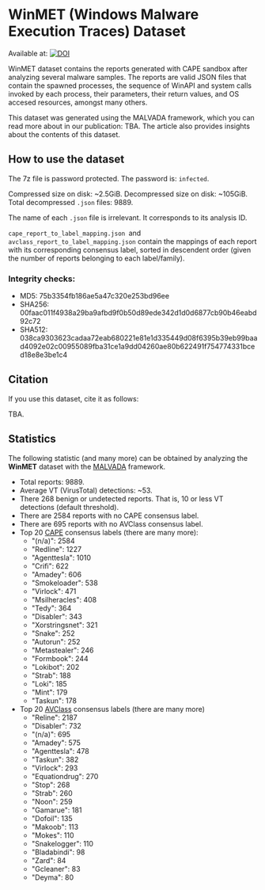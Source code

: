 # WinMET (Windows Malware Execution Traces) Dataset

Available at: [![DOI](https://zenodo.org/badge/DOI/10.5281/zenodo.12737794.svg)](https://doi.org/10.5281/zenodo.12737794)

WinMET dataset contains the reports generated with CAPE sandbox after analyzing several malware samples. The reports are valid JSON files that contain the spawned processes, the sequence of WinAPI and system calls invoked by each process, their parameters, their return values, and OS accesed resources, amongst many others.

This dataset was generated using the MALVADA framework, which you can read more about in our publication: TBA. The article also provides insights about the contents of this dataset.

## How to use the dataset
The 7z file is password protected. The password is: `infected`.

Compressed size on disk: ~2.5GiB.
Decompressed size on disk: ~105GiB.
Total decompressed `.json` files: 9889.

The name of each `.json` file is irrelevant. It corresponds to its analysis ID.

`cape_report_to_label_mapping.json `and `avclass_report_to_label_mapping.json` contain the mappings of each report with its corresponding consensus label, sorted in descendent order (given the number of reports belonging to each label/family).

### Integrity checks:
- MD5: 75b3354fb186ae5a47c320e253bd96ee
- SHA256: 00faac011f4938a29ba9afbd9f0b50d89ede342d1d0d6877cb90b46eabd92c72
- SHA512: 038ca9303623cadaa72eab680221e81e1d335449d08f6395b39eb99baad4092e02c00955089fba31ce1a9dd04260ae80b622491f754774331bced18e8e3be1c4

## Citation
If you use this dataset, cite it as follows:

TBA.

## Statistics
The following statistic (and many more) can be obtained by analyzing the **WinMET** dataset with the [MALVADA](TBA) framework.

- Total reports: 9889.
- Average VT (VirusTotal) detections: ~53.
- There 268 benign or undetected reports. That is, 10 or less VT detections (default threshold).
- There are 2584 reports with no CAPE consensus label.
- There are 695 reports with no AVClass consensus label.
- Top 20 [CAPE](https://github.com/kevoreilly/CAPEv2/blob/de34cf5aa6054104d149fb5319317f10fb30e1c4/lib/cuckoo/common/integrations/virustotal.py#L155) consensus labels (there are many more):
	- "(n/a)": 2584
	- "Redline": 1227
	- "Agenttesla": 1010
	- "Crifi": 622
	- "Amadey": 606
	- "Smokeloader": 538
	- "Virlock": 471
	- "Msilheracles": 408
	- "Tedy": 364
	- "Disabler": 343
	- "Xorstringsnet": 321
	- "Snake": 252
	- "Autorun": 252
	- "Metastealer": 246
	- "Formbook": 244
	- "Lokibot": 202
	- "Strab": 188
	- "Loki": 185
    - "Mint": 179
    - "Taskun": 178
- Top 20 [AVClass](https://github.com/malicialab/avclass) consensus labels (there are many more)
	- "Reline": 2187
	- "Disabler": 732
	- "(n/a)": 695
	- "Amadey": 575
	- "Agenttesla": 478
	- "Taskun": 382
	- "Virlock": 293
	- "Equationdrug": 270
	- "Stop": 268
	- "Strab": 260
	- "Noon": 259
	- "Gamarue": 181
	- "Dofoil": 135
	- "Makoob": 113
	- "Mokes": 110
	- "Snakelogger": 110
	- "Bladabindi": 98
	- "Zard": 84
	- "Gcleaner": 83
	- "Deyma": 80